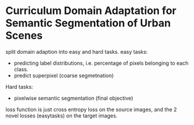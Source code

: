 # Curriculum Domain Adaptation for Semantic Segmentation of Urban Scenes

split domain adaption into easy and hard tasks.
easy tasks:
- predicting label distributions, i.e. percentage of pixels belonging to each class.
- predict superpixel (coarse segmetnation)

Hard tasks:
- pixelwise semantic segmentation (final objective)

loss function is just cross entropy loss on the source images, and the 2 novel losses (easytasks) on the target images.


